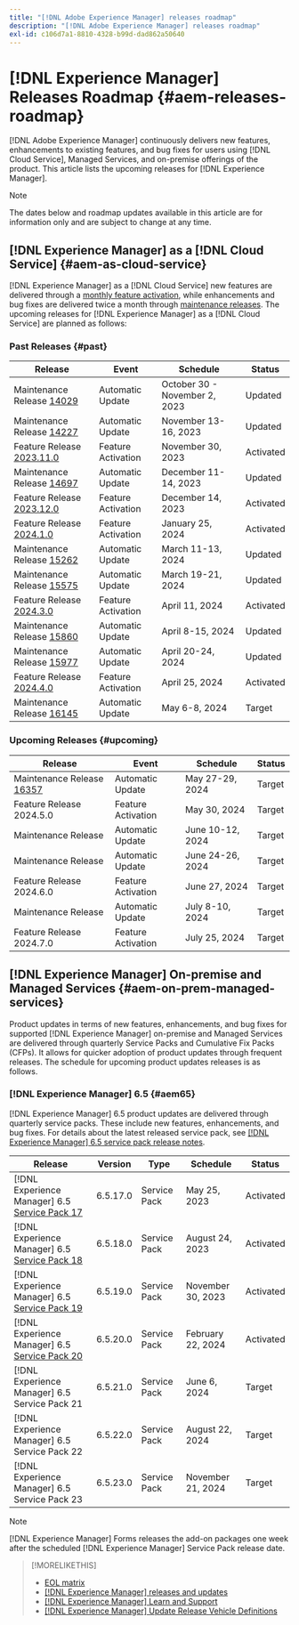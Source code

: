 ```yaml
---
title: "[!DNL Adobe Experience Manager] releases roadmap"
description: "[!DNL Adobe Experience Manager] releases roadmap"
exl-id: c106d7a1-8810-4328-b99d-dad862a50640
---
```


# [!DNL Experience Manager] Releases Roadmap {#aem-releases-roadmap}

[!DNL Adobe Experience Manager] continuously delivers new features, enhancements to existing features, and bug fixes for users using [!DNL Cloud Service], Managed Services, and on-premise offerings of the product. This article lists the upcoming releases for [!DNL Experience Manager].

>[!NOTE]
>
>The dates below and roadmap updates available in this article are for information only and are subject to change at any time.

## [!DNL Experience Manager] as a [!DNL Cloud Service] {#aem-as-cloud-service}

[!DNL Experience Manager] as a [!DNL Cloud Service] new features are delivered through a [monthly feature activation](https://experienceleague.adobe.com/en/docs/experience-manager-cloud-service/content/release-notes/release-notes/release-notes-current), while enhancements and bug fixes are delivered twice a month through [maintenance releases](https://experienceleague.adobe.com/en/docs/experience-manager-cloud-service/content/release-notes/maintenance/latest).
The upcoming releases for [!DNL Experience Manager] as a [!DNL Cloud Service] are planned as follows:

### Past Releases {#past}

| Release |Event |Schedule |Status |
|---|---|---|---|
| Maintenance Release [14029](https://experienceleague.adobe.com/en/docs/experience-manager-cloud-service/content/release-notes/maintenance/2023/2023-11-0#release-14029)|Automatic Update|October 30 - November 2, 2023|Updated|
| Maintenance Release [14227](https://experienceleague.adobe.com/en/docs/experience-manager-cloud-service/content/release-notes/maintenance/2023/2023-11-0#release-14227)|Automatic Update|November 13-16, 2023|Updated|
| Feature Release [2023.11.0](https://experienceleague.adobe.com/en/docs/experience-manager-cloud-service/content/release-notes/release-notes/2023/release-notes-2023-11-0) |Feature Activation|November 30, 2023 |Activated|
| Maintenance Release [14697](https://experienceleague.adobe.com/en/docs/experience-manager-cloud-service/content/release-notes/maintenance/2023/2023-12-0#release-14697)|Automatic Update|December 11-14, 2023|Updated|
| Feature Release [2023.12.0](https://experienceleague.adobe.com/en/docs/experience-manager-cloud-service/content/release-notes/release-notes/2023/release-notes-2023-12-0) |Feature Activation|December 14, 2023 |Activated|
| Feature Release [2024.1.0](https://experienceleague.adobe.com/en/docs/experience-manager-cloud-service/content/release-notes/release-notes/2024/release-notes-2024-1-0) |Feature Activation|January 25, 2024 |Activated|
| Maintenance Release [15262](https://experienceleague.adobe.com/en/docs/experience-manager-cloud-service/content/release-notes/maintenance/2024/2024-3-0#release-15262)|Automatic Update|March 11-13, 2024|Updated|
| Maintenance Release [15575](https://experienceleague.adobe.com/en/docs/experience-manager-cloud-service/content/release-notes/maintenance/2024/2024-3-0#release-15575)|Automatic Update|March 19-21, 2024|Updated|
| Feature Release [2024.3.0](https://experienceleague.adobe.com/en/docs/experience-manager-cloud-service/content/release-notes/release-notes/2024/release-notes-2024-3-0) |Feature Activation|April 11, 2024 |Activated|
| Maintenance Release [15860](https://experienceleague.adobe.com/en/docs/experience-manager-cloud-service/content/release-notes/maintenance/2024/2024-3-0#release-15860)|Automatic Update|April 8-15, 2024|Updated|
| Maintenance Release [15977](https://experienceleague.adobe.com/en/docs/experience-manager-cloud-service/content/release-notes/maintenance/2024/2024-4-0#release-15977)|Automatic Update|April 20-24, 2024|Updated|
| Feature Release [2024.4.0](https://experienceleague.adobe.com/en/docs/experience-manager-cloud-service/content/release-notes/release-notes/release-notes-current) |Feature Activation|April 25, 2024 |Activated|
| Maintenance Release [16145](https://experienceleague.adobe.com/en/docs/experience-manager-cloud-service/content/release-notes/maintenance/2024/2024-5-0#release-16145)|Automatic Update|May 6-8, 2024|Target|

### Upcoming Releases {#upcoming}

| Release |Event |Schedule |Status |
|---|---|---|---|
| Maintenance Release [16357](https://experienceleague.adobe.com/en/docs/experience-manager-cloud-service/content/release-notes/maintenance/latest)|Automatic Update|May 27-29, 2024|Target|
| Feature Release 2024.5.0 |Feature Activation|May 30, 2024 |Target|
| Maintenance Release|Automatic Update|June 10-12, 2024|Target|
| Maintenance Release|Automatic Update|June 24-26, 2024|Target|
| Feature Release 2024.6.0 |Feature Activation|June 27, 2024 |Target|
| Maintenance Release|Automatic Update|July 8-10, 2024|Target|
| Feature Release 2024.7.0 |Feature Activation|July 25, 2024 |Target|

## [!DNL Experience Manager] On-premise and Managed Services {#aem-on-prem-managed-services}

Product updates in terms of new features, enhancements, and bug fixes for supported [!DNL Experience Manager] on-premise and Managed Services are delivered through quarterly Service Packs and Cumulative Fix Packs (CFPs). It allows for quicker adoption of product updates through frequent releases. The schedule for upcoming product updates releases is as follows.

### [!DNL Experience Manager] 6.5 {#aem65}

[!DNL Experience Manager] 6.5 product updates are delivered through quarterly service packs. These include new features, enhancements, and bug fixes. For details about the latest released service pack, see [[!DNL Experience Manager] 6.5 service pack release notes](https://experienceleague.adobe.com/en/docs/experience-manager-65/content/release-notes/release-notes).

| Release | Version | Type | Schedule | Status |
|---|---|---|---|---|
| [!DNL Experience Manager] 6.5 [Service Pack 17](https://experienceleague.adobe.com/en/docs/experience-manager-65/content/release-notes/service-pack/6-5-17) |6.5.17.0 | Service Pack | May 25, 2023 | Activated |
| [!DNL Experience Manager] 6.5 [Service Pack 18](https://experienceleague.adobe.com/en/docs/experience-manager-65/content/release-notes/service-pack/6-5-18) |6.5.18.0 | Service Pack | August 24, 2023 | Activated |
| [!DNL Experience Manager] 6.5 [Service Pack 19](https://experienceleague.adobe.com/en/docs/experience-manager-65/content/release-notes/service-pack/6-5-19) |6.5.19.0 | Service Pack | November 30, 2023 | Activated |
| [!DNL Experience Manager] 6.5 [Service Pack 20](https://experienceleague.adobe.com/en/docs/experience-manager-65/content/release-notes/release-notes) |6.5.20.0 | Service Pack | February 22, 2024 | Activated |
| [!DNL Experience Manager] 6.5 Service Pack 21 |6.5.21.0 | Service Pack | June 6, 2024 | Target |
| [!DNL Experience Manager] 6.5 Service Pack 22 |6.5.22.0 | Service Pack | August 22, 2024 | Target |
| [!DNL Experience Manager] 6.5 Service Pack 23 |6.5.23.0 | Service Pack | November 21, 2024 | Target |

>[!NOTE]
>
>[!DNL Experience Manager] Forms releases the add-on packages one week after the scheduled [!DNL Experience Manager] Service Pack release date.

>[!MORELIKETHIS]
>
>* [EOL matrix](https://helpx.adobe.com/support/programs/eol-matrix.html)
>* [[!DNL Experience Manager] releases and updates](https://experienceleague.adobe.com/en/docs/experience-manager-release-information/aem-release-updates/aem-releases-updates)
>* [[!DNL Experience Manager] Learn and Support](https://experienceleague.adobe.com/en/docs/experience-manager-cloud-service)
>* [[!DNL Experience Manager] Update Release Vehicle Definitions](/help/using/update-release-vehicle-definitions.md)
